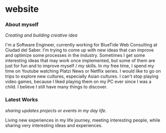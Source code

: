 # website

### About myself

*Creating and building creative idea*

I'm a Software Engineer, currently working for BlueTide Web Consulting at Ciudad del Saber. 
I’m trying to come up with new ideas that can improve and optimize some processes in the industry. Sometimes I get some interesting ideas that may work once implemented, 
but some of them are just for fun and to improve myself / my skills. In my free time, I spend my time on Youtube watching Platzi News or Netflix series. 
I would like to go on trips to explore new cultures, especially Asian cultures. I can't stop playing video games, because I liked playing them on my PC ever since I was a child. 
I believe I still have many things to discover.

### Latest Works

*sharing updates projects or events in my day life.*

Living new experiences in my life journey, meeting interesting people, while sharing very interesting ideas and experiences.